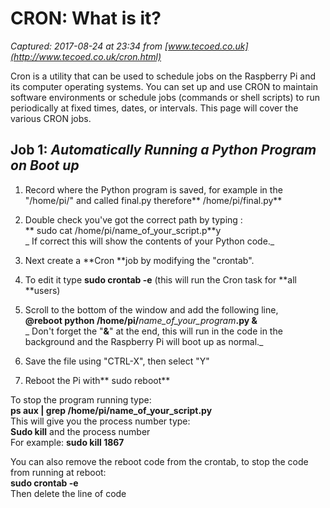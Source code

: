 # CRON: What is it?

_Captured: 2017-08-24 at 23:34 from [www.tecoed.co.uk](http://www.tecoed.co.uk/cron.html)_

Cron is a utility that can be used to schedule jobs on the Raspberry Pi and its computer operating systems. You can set up and use CRON to maintain software environments or schedule jobs (commands or shell scripts) to run periodically at fixed times, dates, or intervals. This page will cover the various CRON jobs.

## Job 1: _Automatically Running a Python Program on Boot up_

1) Record where the Python program is saved, for example in the "/home/pi/" and called final.py therefore** /home/pi/final.py**

2) Double check you've got the correct path by typing :   
** sudo cat /home/pi/name_of_your_script.p**y  
_ If correct this will show the contents of your Python code._

3) Next create a **Cron **job by modifying the "crontab".

4) To edit it type **sudo crontab -e** (this will run the Cron task for **all **users)

5) Scroll to the bottom of the window and add the following line,   
**@reboot python /home/pi/**_name_of_your_program_**.py &**  
_ Don't forget the "**&**" at the end, this will run in the code in the background and the Raspberry Pi will boot up as normal._

6) Save the file using "CTRL-X", then select "Y"

7) Reboot the Pi with** sudo reboot**

To stop the program running type:  
**ps aux | grep /home/pi/name_of_your_script.py**  
This will give you the process number type:  
**Sudo kill** and the process number  
For example: **sudo kill 1867**

You can also remove the reboot code from the crontab, to stop the code from running at reboot:  
**sudo crontab -e**  
Then delete the line of code
